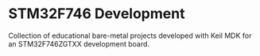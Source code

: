 # STM32F746 Development
 Collection of educational bare-metal projects developed with Keil MDK for an STM32F746ZGTXX development board.
